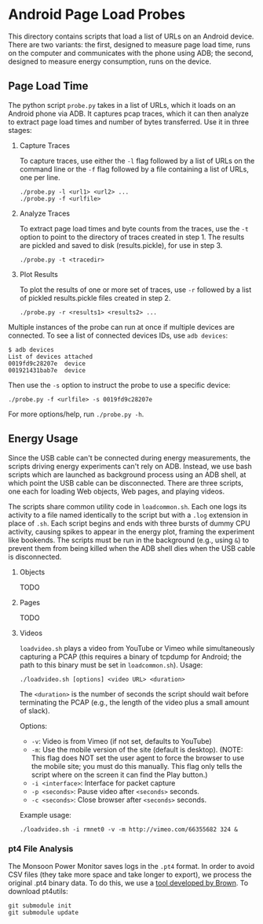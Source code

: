 Android Page Load Probes
========================

This directory contains scripts that load a list of URLs on an Android device.
There are two variants: the first, designed to measure page load time, runs on
the computer and communicates with the phone using ADB; the second, designed to
measure energy consumption, runs on the device.


Page Load Time
--------------

The python script `probe.py` takes in a list of URLs, which it loads on an
Android phone via ADB. It captures pcap traces, which it can then analyze to
extract page load times and number of bytes transferred. Use it in three
stages:

1.	Capture Traces

	To capture traces, use either the `-l` flag followed by a list of URLs on
	the command line or the `-f` flag followed by a file containing a list of
	URLs, one per line.

		./probe.py -l <url1> <url2> ...
		./probe.py -f <urlfile>

2.	Analyze Traces
	
	To extract page load times and byte counts from the traces, use the `-t`
	option to point to the directory of traces created in step 1. The results
	are pickled and saved to disk (results.pickle), for use in step 3.

		./probe.py -t <tracedir>

3.	Plot Results
	
	To plot the results of one or more set of traces, use `-r` followed by a
	list of pickled results.pickle files created in step 2.

		./probe.py -r <results1> <results2> ...


Multiple instances of the probe can run at once if multiple devices are
connected. To see a list of connected devices IDs, use `adb devices`:

	$ adb devices
	List of devices attached
	0019fd9c28207e  device
	001921431bab7e  device

Then use the `-s` option to instruct the probe to use a specific device:

	./probe.py -f <urlfile> -s 0019fd9c28207e

For more options/help, run `./probe.py -h`.


Energy Usage
------------

Since the USB cable can't be connected during energy measurements, the scripts
driving energy experiments can't rely on ADB. Instead, we use bash scripts
which are launched as background process using an ADB shell, at which point the
USB cable can be disconnected. There are three scripts, one each for loading
Web objects, Web pages, and playing videos. 

The scripts share common utility code in `loadcommon.sh`. Each one logs its
activity to a file named identically to the script but with a `.log` extension
in place of `.sh`.  Each script begins and ends with three bursts of dummy CPU
activity, causing spikes to appear in the energy plot, framing the experiment
like bookends.  The scripts must be run in the background (e.g., using `&`) to
prevent them from being killed when the ADB shell dies when the USB cable is
disconnected.

1.	Objects

	TODO

2. 	Pages

	TODO

3.	Videos

	`loadvideo.sh` plays a video from YouTube or Vimeo while simultaneously
	capturing a PCAP (this requires a binary of tcpdump for Android; the path
	to this binary must be set in `loadcommon.sh`). Usage:

		./loadvideo.sh [options] <video URL> <duration>

	The `<duration>` is the number of seconds the script should wait before
	terminating the PCAP (e.g., the length of the video plus a small amount of
	slack).

	Options:

	* `-v`: Video is from Vimeo (if not set, defaults to YouTube)
	* `-m`: Use the mobile version of the site (default is desktop). (NOTE:
	This flag does NOT set the user agent to force the browser to use the
	mobile site; you must do this manually. This flag only tells the script
	where on the screen it can find the Play button.)
	* `-i <interface>`: Interface for packet capture
	* `-p <seconds>`: Pause video after `<seconds>` seconds.
	* `-c <seconds>`: Close browser after `<seconds>` seconds.

	Example usage:

		./loadvideo.sh -i rmnet0 -v -m http://vimeo.com/66355682 324 &

### pt4 File Analysis

The Monsoon Power Monitor saves logs in the `.pt4` format. In order to avoid
CSV files (they take more space and take longer to export), we process the
original .pt4 binary data. To do this, we use a [tool developed by
Brown](https://github.com/brownsys/pt4utils). To download pt4utils:

	git submodule init
	git submodule update
